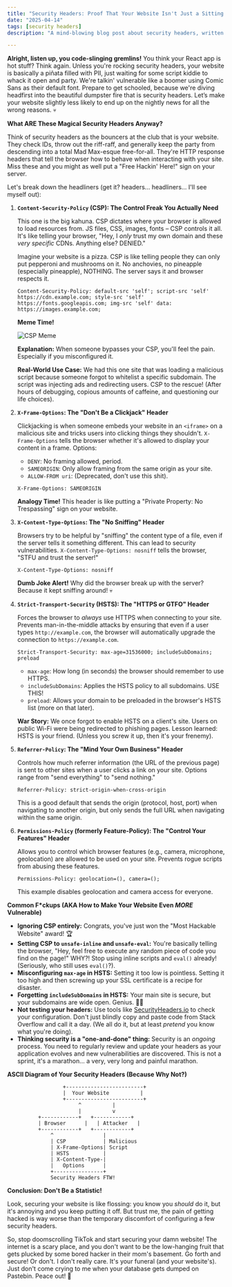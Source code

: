```yaml
---
title: "Security Headers: Proof That Your Website Isn't Just a Sitting Duck 🦆"
date: "2025-04-14"
tags: [security headers]
description: "A mind-blowing blog post about security headers, written for chaotic Gen Z engineers."

---
```


**Alright, listen up, you code-slinging gremlins!** You think your React app is hot stuff? Think again. Unless you're rocking security headers, your website is basically a piñata filled with PII, just waiting for some script kiddie to whack it open and party. We're talkin' vulnerable like a boomer using Comic Sans as their default font. Prepare to get schooled, because we're diving headfirst into the beautiful dumpster fire that is security headers. Let’s make your website slightly less likely to end up on the nightly news for all the wrong reasons. 💀

**What ARE These Magical Security Headers Anyway?**

Think of security headers as the bouncers at the club that is your website. They check IDs, throw out the riff-raff, and generally keep the party from descending into a total Mad Max-esque free-for-all. They're HTTP response headers that tell the browser how to behave when interacting with your site. Miss these and you might as well put a "Free Hackin' Here!" sign on your server.

Let's break down the headliners (get it? headers... headliners... I'll see myself out):

1.  **`Content-Security-Policy` (CSP): The Control Freak You Actually Need**

    This one is the big kahuna. CSP dictates where your browser is allowed to load resources from. JS files, CSS, images, fonts – CSP controls it all. It's like telling your browser, "Hey, I *only* trust my own domain and these *very specific* CDNs. Anything else? DENIED."

    Imagine your website is a pizza. CSP is like telling people they can only put pepperoni and mushrooms on it. No anchovies, no pineapple (especially pineapple), NOTHING. The server says it and browser respects it.

    ```
    Content-Security-Policy: default-src 'self'; script-src 'self' https://cdn.example.com; style-src 'self' https://fonts.googleapis.com; img-src 'self' data: https://images.example.com;
    ```

    **Meme Time!**

    ![CSP Meme](https://i.imgflip.com/60q13x.jpg)

    **Explanation:** When someone bypasses your CSP, you'll feel the pain. Especially if you misconfigured it.

    **Real-World Use Case:** We had this one site that was loading a malicious script because someone forgot to whitelist a specific subdomain. The script was injecting ads and redirecting users. CSP to the rescue! (After hours of debugging, copious amounts of caffeine, and questioning our life choices).

2.  **`X-Frame-Options`: The "Don't Be a Clickjack" Header**

    Clickjacking is when someone embeds your website in an `<iframe>` on a malicious site and tricks users into clicking things they shouldn't. `X-Frame-Options` tells the browser whether it's allowed to display your content in a frame. Options:

    *   `DENY`: No framing allowed, period.
    *   `SAMEORIGIN`: Only allow framing from the same origin as your site.
    *   `ALLOW-FROM uri`: (Deprecated, don't use this shit).

    ```
    X-Frame-Options: SAMEORIGIN
    ```

    **Analogy Time!** This header is like putting a "Private Property: No Trespassing" sign on your website.

3.  **`X-Content-Type-Options`: The "No Sniffing" Header**

    Browsers try to be helpful by "sniffing" the content type of a file, even if the server tells it something different. This can lead to security vulnerabilities. `X-Content-Type-Options: nosniff` tells the browser, "STFU and trust the server!"

    ```
    X-Content-Type-Options: nosniff
    ```

    **Dumb Joke Alert!** Why did the browser break up with the server? Because it kept sniffing around! 💀

4.  **`Strict-Transport-Security` (HSTS): The "HTTPS or GTFO" Header**

    Forces the browser to *always* use HTTPS when connecting to your site. Prevents man-in-the-middle attacks by ensuring that even if a user types `http://example.com`, the browser will automatically upgrade the connection to `https://example.com`.

    ```
    Strict-Transport-Security: max-age=31536000; includeSubDomains; preload
    ```

    *   `max-age`: How long (in seconds) the browser should remember to use HTTPS.
    *   `includeSubDomains`: Applies the HSTS policy to all subdomains. USE THIS!
    *   `preload`: Allows your domain to be preloaded in the browser's HSTS list (more on that later).

    **War Story:** We once forgot to enable HSTS on a client's site. Users on public Wi-Fi were being redirected to phishing pages. Lesson learned: HSTS is your friend. (Unless you screw it up, then it's your frenemy).

5.  **`Referrer-Policy`: The "Mind Your Own Business" Header**

    Controls how much referrer information (the URL of the previous page) is sent to other sites when a user clicks a link on your site. Options range from "send everything" to "send nothing."

    ```
    Referrer-Policy: strict-origin-when-cross-origin
    ```

    This is a good default that sends the origin (protocol, host, port) when navigating to another origin, but only sends the full URL when navigating within the same origin.

6.  **`Permissions-Policy` (formerly Feature-Policy): The "Control Your Features" Header**

    Allows you to control which browser features (e.g., camera, microphone, geolocation) are allowed to be used on your site. Prevents rogue scripts from abusing these features.

    ```
    Permissions-Policy: geolocation=(), camera=();
    ```

    This example disables geolocation and camera access for everyone.

**Common F\*ckups (AKA How to Make Your Website Even *MORE* Vulnerable)**

*   **Ignoring CSP entirely:** Congrats, you've just won the "Most Hackable Website" award! 🏆
*   **Setting CSP to `unsafe-inline` and `unsafe-eval`:** You're basically telling the browser, "Hey, feel free to execute any random piece of code you find on the page!" WHY?! Stop using inline scripts and `eval()` already! (Seriously, who still uses `eval()`?).
*   **Misconfiguring `max-age` in HSTS:** Setting it too low is pointless. Setting it too high and then screwing up your SSL certificate is a recipe for disaster.
*   **Forgetting `includeSubDomains` in HSTS:** Your main site is secure, but your subdomains are wide open. Genius. 🤦‍♀️
*   **Not testing your headers:** Use tools like [SecurityHeaders.io](https://securityheaders.io/) to check your configuration. Don't just blindly copy and paste code from Stack Overflow and call it a day. (We all do it, but at least *pretend* you know what you're doing).
*   **Thinking security is a "one-and-done" thing:** Security is an *ongoing* process. You need to regularly review and update your headers as your application evolves and new vulnerabilities are discovered. This is not a sprint, it's a marathon... a very, very long and painful marathon.

**ASCII Diagram of Your Security Headers (Because Why Not?)**

```
                  +-------------------------+
                  |  Your Website          |
                  +-------------------------+
                       ^          |
                       |          v
          +------------+   +------------+
          | Browser      |   | Attacker   |
          +------------+   +------------+
              ^                |
              | CSP            | Malicious
              | X-Frame-Options| Script
              | HSTS           |
              | X-Content-Type-|
              |   Options      |
              +----------------+
              Security Headers FTW!
```

**Conclusion: Don't Be a Statistic!**

Look, securing your website is like flossing: you know you *should* do it, but it's annoying and you keep putting it off. But trust me, the pain of getting hacked is way worse than the temporary discomfort of configuring a few security headers.

So, stop doomscrolling TikTok and start securing your damn website! The internet is a scary place, and you don't want to be the low-hanging fruit that gets plucked by some bored hacker in their mom's basement. Go forth and secure! Or don't. I don't really care. It's your funeral (and your website's). Just don't come crying to me when your database gets dumped on Pastebin. Peace out! 🙏
